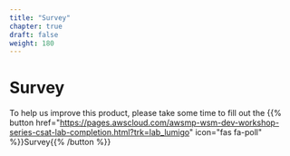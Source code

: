 ```yaml
---
title: "Survey"
chapter: true
draft: false
weight: 180
---
```


# Survey

To help us improve this product, please take some time to fill out the {{% button href="https://pages.awscloud.com/awsmp-wsm-dev-workshop-series-csat-lab-completion.html?trk=lab_lumigo" icon="fas fa-poll" %}}Survey{{% /button %}}
